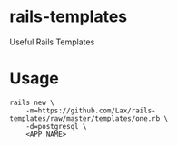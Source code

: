 # rails-templates
Useful Rails Templates

# Usage

    rails new \
        -m=https://github.com/Lax/rails-templates/raw/master/templates/one.rb \
        -d=postgresql \
        <APP NAME>
